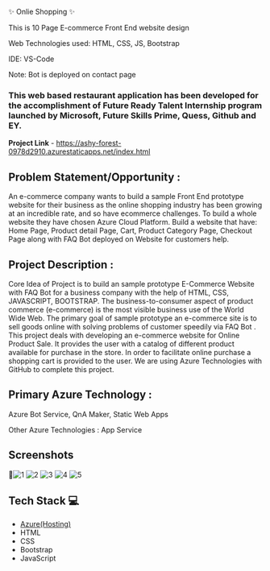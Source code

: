 ✨ Onlie Shopping ✨

This is 10 Page E-commerce Front End website design

Web Technologies used: HTML, CSS, JS, Bootstrap

IDE: VS-Code

Note: Bot is deployed on contact page

### This web based restaurant application has been developed for the accomplishment of Future Ready Talent Internship program launched by Microsoft, Future Skills Prime, Quess, Github and EY.


**Project Link** - https://ashy-forest-0978d2910.azurestaticapps.net/index.html


## Problem Statement/Opportunity :
An e-commerce company wants to build a sample Front End prototype website for their business as the online shopping industry has been growing at an incredible rate, and so have ecommerce challenges. To build a whole website they have chosen Azure Cloud Platform. Build a website that have: Home Page, Product detail Page, Cart, Product Category Page, Checkout Page along with FAQ Bot deployed on Website for customers help.

## Project Description :
Core Idea of Project is to build an sample prototype E-Commerce Website with FAQ Bot for a business company with the help of HTML, CSS, JAVASCRIPT, BOOTSTRAP. The business-to-consumer aspect of product commerce (e-commerce) is the most visible business use of the World Wide Web. The primary goal of sample prototype an e-commerce site is to sell goods online with solving problems of customer speedily via FAQ Bot . This project deals with developing an e-commerce website for Online Product Sale. It provides the user with a catalog of different product available for purchase in the store. In order to facilitate online purchase a shopping cart is provided to the user. We are using Azure Technologies with GitHub to complete this project.

## Primary Azure Technology :
Azure Bot Service, QnA Maker, Static Web Apps

Other Azure Technologies : App Service

## Screenshots


 📸![1](https://user-images.githubusercontent.com/111177763/187229732-9fbe7852-87c5-4fde-8cdb-37c821a42a99.png)
![2](https://user-images.githubusercontent.com/111177763/187230073-344cfa12-c2ca-440d-9651-874165a82bcd.png)
![3](https://user-images.githubusercontent.com/111177763/187230469-b3f2d1e8-fbb2-4e74-af87-187e3f96323a.png)
![4](https://user-images.githubusercontent.com/111177763/187230513-445cd974-dd4e-48a9-8f80-c2ed89867074.png)
![5](https://user-images.githubusercontent.com/111177763/187230589-2838444e-c121-4e46-b3f8-1ee655f93bb6.png)





## Tech Stack 💻

- [Azure(Hosting)](https://azure.microsoft.com/en-in/features/azure-portal/)
- HTML
- CSS
- Bootstrap
- JavaScript
